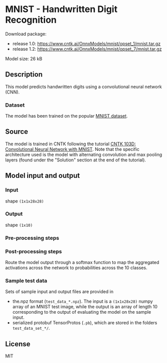 # MNIST - Handwritten Digit Recognition

Download package:  
- release 1.0: https://www.cntk.ai/OnnxModels/mnist/opset_1/mnist.tar.gz
- release 1.2: https://www.cntk.ai/OnnxModels/mnist/opset_7/mnist.tar.gz

Model size: 26 kB

## Description
This model predicts handwritten digits using a convolutional neural network (CNN). 

### Dataset
The model has been trained on the popular [MNIST dataset](http://yann.lecun.com/exdb/mnist/).

## Source
The model is trained in CNTK following the tutorial [CNTK 103D: Convolutional Neural Network with MNIST](https://github.com/Microsoft/CNTK/blob/master/Tutorials/CNTK_103D_MNIST_ConvolutionalNeuralNetwork.ipynb). Note that the specific architecture used is the model with alternating convolution and max pooling layers (found under the "Solution" section at the end of the tutorial).

## Model input and output
### Input
shape `(1x1x28x28)`
### Output
shape `(1x10)`

### Pre-processing steps

### Post-processing steps
Route the model output through a softmax function to map the aggregated activations across the network to probabilities across the 10 classes.

### Sample test data
Sets of sample input and output files are provided in 
* the.npz format (`test_data_*.npz`). The input is a `(1x1x28x28)` numpy array of an MNIST test image, while the output is an array of length 10 corresponding to the output of evaluating the model on the sample input.
* serialized protobuf TensorProtos (`.pb`), which are stored in the folders `test_data_set_*/`.

## License
MIT
